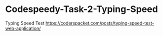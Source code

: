 # Codespeedy-Task-2-Typing-Speed
Typing Speed Test
https://coderspacket.com/posts/typing-speed-test-web-application/
